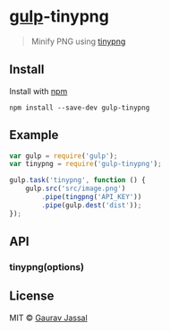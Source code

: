 # [gulp](https://github.com/creative/gulp-tinypng)-tinypng

> Minify PNG  using [tinypng](https://tinypng.com/)



## Install

Install with [npm](https://npmjs.org/package/gulp-tinypng)

```
npm install --save-dev gulp-tinypng
```


## Example

```js
var gulp = require('gulp');
var tinypng = require('gulp-tinypng');

gulp.task('tinypng', function () {
	gulp.src('src/image.png')
		.pipe(tingpng('API_KEY'))
		.pipe(gulp.dest('dist'));
});
```


## API

### tinypng(options)


## License

MIT © [Gaurav Jassal](http://gaurav.jassal.me)